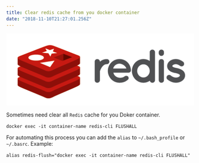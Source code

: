 ```yaml
---
title: Clear redis cache from you docker container
date: "2018-11-10T21:27:01.256Z"
---
```


![Redis Logo](./redis.png)

Sometimes need clear all `Redis` cache for you Doker container.

```shell
docker exec -it container-name redis-cli FLUSHALL
```

For automating this process you can add the `alias` to `~/.bash_profile` or `~/.basrc`. Example:

```shell
alias redis-flush="docker exec -it container-name redis-cli FLUSHALL"
```